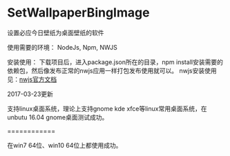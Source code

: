 # SetWallpaperBingImage
设置必应今日壁纸为桌面壁纸的软件

使用需要的环境：
NodeJs, Npm, NWJS

安装使用：
下载项目后，进入package.json所在的目录，npm install安装需要的依赖包，然后像发布正常的nwjs应用一样打包发布使用就可以。
nwjs安装使用见：[nwjs官方文档](http://docs.nwjs.io/en/latest)

2017-03-23更新

支持linux桌面系统，理论上支持gnome kde xfce等linux常用桌面系统，在unbutu 16.04 gnome桌面测试成功。

============

在win7 64位、win10 64位上都使用成功。

